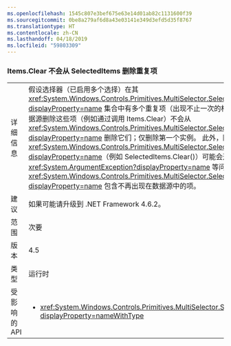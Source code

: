 ```yaml
---
ms.openlocfilehash: 1545c807e3bef675e63e14d01ab82c1131600f39
ms.sourcegitcommit: 0be8a279af6d8a43e03141e349d3efd5d35f8767
ms.translationtype: HT
ms.contentlocale: zh-CN
ms.lasthandoff: 04/18/2019
ms.locfileid: "59803309"
---
```

### <a name="itemsclear-does-not-remove-duplicates-from-selecteditems"></a>Items.Clear 不会从 SelectedItems 删除重复项

|   |   |
|---|---|
|详细信息|假设选择器（已启用多个选择）在其 <xref:System.Windows.Controls.Primitives.MultiSelector.SelectedItems?displayProperty=name> 集合中有多个重复项（出现不止一次的相同项）。  从数据源删除这些项（例如通过调用 Items.Clear）不会从 <xref:System.Windows.Controls.Primitives.MultiSelector.SelectedItems?displayProperty=name> 删除它们；仅删除第一个实例。 此外，随后使用 <xref:System.Windows.Controls.Primitives.MultiSelector.SelectedItems?displayProperty=name>（例如 SelectedItems.Clear()）可能会遇到 <xref:System.ArgumentException?displayProperty=name> 等问题，这是因为 <xref:System.Windows.Controls.Primitives.MultiSelector.SelectedItems?displayProperty=name> 包含不再出现在数据源中的项。|
|建议|如果可能请升级到 .NET Framework 4.6.2。|
|范围|次要|
|版本|4.5|
|类型|运行时|
|受影响的 API|<ul><li><xref:System.Windows.Controls.Primitives.MultiSelector.SelectedItems?displayProperty=nameWithType></li></ul>|

